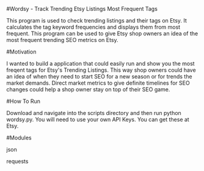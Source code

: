 #Wordsy - Track Trending Etsy Listings Most Frequent Tags

This program is used to check trending listings and their tags on Etsy.  It calculates the tag keyword frequencies and displays them from most frequent. This program can be used to give Etsy shop owners an idea of the most frequent trending SEO metrics on Etsy.

#Motivation

I wanted to build a application that could easily run and show you the most freqent tags for Etsy's Trending Listings. This way shop owners could have an idea of when they need to start SEO for a new season or for trends the market demands. Direct market metrics to give definite timelines for SEO changes could help a shop owner stay on top of their SEO game. 

#How To Run

Download and navigate into the scripts directory and then run python wordsy.py. You will need to use your own API Keys. You can get these at Etsy.

#Modules

json

requests

